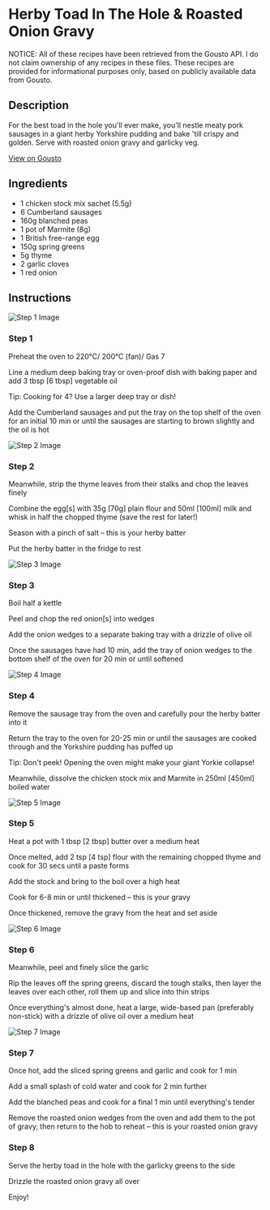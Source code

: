 # Herby Toad In The Hole & Roasted Onion Gravy

NOTICE: All of these recipes have been retrieved from the Gousto API. I do not claim ownership of any recipes in these files. These recipes are provided for informational purposes only, based on publicly available data from Gousto.

## Description

For the best toad in the hole you'll ever make, you'll nestle meaty pork sausages in a giant herby Yorkshire pudding and bake 'till crispy and golden. Serve with roasted onion gravy and garlicky veg. 

[View on Gousto](https://www.gousto.co.uk/recipes/cookbook/herby-toad-in-the-hole-roasted-onion-gravy)

## Ingredients

- 1 chicken stock mix sachet (5.5g)
- 6 Cumberland sausages
- 160g blanched peas
- 1 pot of Marmite (8g)
- 1 British free-range egg
- 150g spring greens
- 5g thyme
- 2 garlic cloves
- 1 red onion

## Instructions

![Step 1 Image](https://production-media.gousto.co.uk/cms/recipe-step-image/step-1-1618925777756-x200.jpg)

### Step 1

Preheat the oven to 220°C/ 200°C (fan)/ Gas 7

Line a medium deep baking tray or oven-proof dish with baking paper and add 3 tbsp<span class="text-danger"> [6 tbsp] </span>vegetable oil

Tip: Cooking for 4? Use a larger deep tray or dish!

Add the Cumberland sausages and put the tray on the top shelf of the oven for an initial 10 min or until the sausages are starting to brown slightly and the oil is hot

![Step 2 Image](https://production-media.gousto.co.uk/cms/recipe-step-image/step-2-1618925812113-x200.jpg)

### Step 2

Meanwhile, strip the thyme leaves from their stalks and chop the leaves finely

Combine the egg<span class="text-danger">[s]</span> with 35g<span class="text-danger"> [70g] </span>plain flour and 50ml <span class="text-danger">[100ml] </span>milk and whisk in half the chopped thyme (save the rest for later!)

Season with a pinch of salt – this is your herby batter

Put the herby batter in the fridge to rest

![Step 3 Image](https://production-media.gousto.co.uk/cms/recipe-step-image/step-3-1618925839344-x200.jpg)

### Step 3

Boil half a kettle

Peel and chop the red onion<span class="text-danger">[s]</span> into wedges

Add the onion wedges to a separate baking tray with a drizzle of olive oil

Once the sausages have had 10 min, add the tray of onion wedges to the bottom shelf of the oven for 20 min or until softened

![Step 4 Image](https://production-media.gousto.co.uk/cms/recipe-step-image/step-4-1618925852561-x200.jpg)

### Step 4

Remove the sausage tray from the oven and carefully pour the herby batter into it

Return the tray to the oven for 20-25 min or until the sausages are cooked through and the Yorkshire pudding has puffed up

Tip: Don't peek! Opening the oven might make your giant Yorkie collapse!

Meanwhile, dissolve the chicken stock mix and Marmite in 250ml<span class="text-danger"> [450ml]</span> boiled water

![Step 5 Image](https://production-media.gousto.co.uk/cms/recipe-step-image/step-5-1618925871968-x200.jpg)

### Step 5

Heat a pot with 1 tbsp <span class="text-danger">[2 tbsp]</span> butter over a medium heat

Once melted, add 2 tsp <span class="text-danger">[4 tsp]</span> flour with the remaining chopped thyme and cook for 30 secs until a paste forms

Add the stock and bring to the boil over a high heat

Cook for 6-8 min or until thickened – this is your gravy

Once thickened, remove the gravy from the heat and set aside

![Step 6 Image](https://production-media.gousto.co.uk/cms/recipe-step-image/step-6-1618925898126-x200.jpg)

### Step 6

Meanwhile, peel and finely slice the garlic

Rip the leaves off the spring greens, discard the tough stalks, then layer the leaves over each other, roll them up and slice into thin strips

Once everything's almost done, heat a large, wide-based pan (preferably non-stick) with a drizzle of olive oil over a medium heat

![Step 7 Image](https://production-media.gousto.co.uk/cms/recipe-step-image/step-7-1618925922433-x200.jpg)

### Step 7

Once hot, add the sliced spring greens and garlic and cook for 1 min

Add a small splash of cold water and cook for 2 min further

Add the blanched peas and cook for a final 1 min until everything's tender

Remove the roasted onion wedges from the oven and add them to the pot of gravy, then return to the hob to reheat – this is your roasted onion gravy

### Step 8

Serve the herby toad in the hole with the garlicky greens to the side

Drizzle the roasted onion gravy all over

Enjoy!

